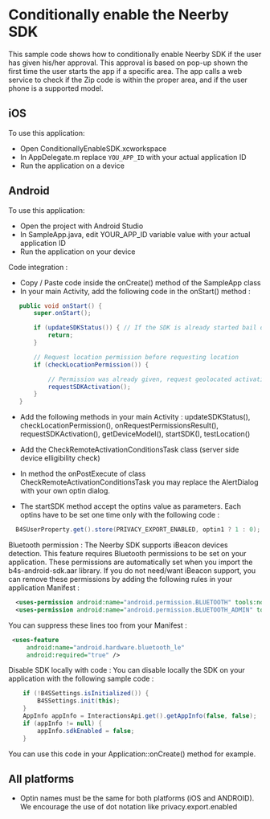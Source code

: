 # Conditionally enable the Neerby SDK

This sample code shows how to conditionally enable  Neerby SDK if the user has given his/her approval.
This approval is based on pop-up shown the first time the user starts the app if a specific area. The app calls a web service to check if the Zip code is within the proper area, and if the user phone is a supported model.


## iOS

To use this application:
 * Open ConditionallyEnableSDK.xcworkspace
 * In AppDelegate.m replace `YOU_APP_ID` with your actual application ID
 * Run the application on a device 

## Android

To use this application:
 * Open the project with Android Studio
 * In SampleApp.java, edit YOUR_APP_ID variable value with your actual application ID
 * Run the application on your device

Code integration :
 * Copy / Paste code inside the onCreate() method of the SampleApp class
 * In your main Activity, add the following code in the onStart() method :
 ```java
	public void onStart() {
		super.onStart();

		if (updateSDKStatus()) { // If the SDK is already started bail out
			return;
		}

		// Request location permission before requesting location
		if (checkLocationPermission()) {

			// Permission was already given, request geolocated activation
			requestSDKActivation();
		}
	}
```
 * Add the following methods in your main Activity : updateSDKStatus(), checkLocationPermission(), onRequestPermissionsResult(), requestSDKActivation(), getDeviceModel(), startSDK(), testLocation()
 * Add the CheckRemoteActivationConditionsTask class (server side device elligibility check)
 
 * In method the onPostExecute of class CheckRemoteActivationConditionsTask you may replace the AlertDialog with your own optin dialog.
 * The startSDK method accept the optins value as parameters. Each optins have to be set one time only with the following code : 
  ```java
  	B4SUserProperty.get().store(PRIVACY_EXPORT_ENABLED, optin1 ? 1 : 0);
  ```

Bluetooth permission :
The Neerby SDK supports iBeacon devices detection. This feature requires Bluetooth permissions to be set on your application. These permissions are automatically set when you import the b4s-android-sdk.aar library. If you do not need/want iBeacon support, you can remove these permissions by adding the following rules in your application Manifest :
  ```xml
  	<uses-permission android:name="android.permission.BLUETOOTH" tools:node="remove"/>
	<uses-permission android:name="android.permission.BLUETOOTH_ADMIN" tools:node="remove"/>
  ```
 You can suppress these lines too from your Manifest :
   ```xml
  	<uses-feature
		android:name="android.hardware.bluetooth_le"
 		android:required="true" />
  ```

Disable SDK locally with code :
You can disable locally the SDK on your application with the following sample code :
```java
	if (!B4SSettings.isInitialized()) {
		B4SSettings.init(this);
	}
	AppInfo appInfo = InteractionsApi.get().getAppInfo(false, false);
	if (appInfo != null) {
		appInfo.sdkEnabled = false;
	}
```
You can use this code in your Application::onCreate() method for example.

## All platforms

  * Optin names must be the same for both platforms (iOS and ANDROID). We encourage the use of dot notation like privacy.export.enabled

